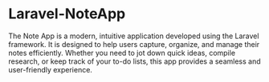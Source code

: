 # Laravel-NoteApp
The Note App is a modern, intuitive application developed using the Laravel framework. It is designed to help users capture, organize, and manage their notes efficiently. Whether you need to jot down quick ideas, compile research, or keep track of your to-do lists, this app provides a seamless and user-friendly experience.

